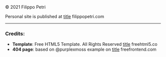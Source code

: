 &copy; 2021 Filippo Petri

Personal site is published at [title](https://filippopetri.com) filippopetri.com

___

### Credits:
- **Template**: Free HTML5 Template. All Rights Reserved [title](https://freehtml5.co) freehtml5.co
- **404 page**: based on @purplexmoss example on [title](https://freefrontend.com) freefrontend.com
